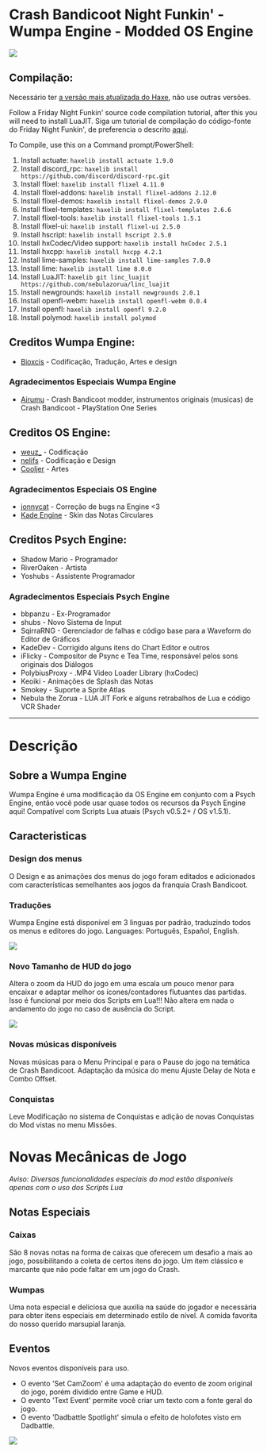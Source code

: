 # Crash Bandicoot Night Funkin' - Wumpa Engine - Modded OS Engine 

![](https://github.com/Bioxcis/Crash-Bandicoot-Night-Funkin-Mod/blob/d07d8cc8de600a080965a575f149261c5285a272/art/CBNF_Logo.png)

## Compilação:
Necessário ter [a versão mais atualizada do Haxe](https://haxe.org/download/), não use outras versões.

Follow a Friday Night Funkin' source code compilation tutorial, after this you will need to install LuaJIT.
Siga um tutorial de compilação do código-fonte do Friday Night Funkin', de preferencia o descrito [aqui](https://github.com/notweuz/FNF-OSEngine).

To Compile, use this on a Command prompt/PowerShell:

1. Install actuate: `haxelib install actuate 1.9.0`
2. Install discord_rpc: `haxelib install https://github.com/discord/discord-rpc.git`
3. Install flixel: `haxelib install flixel 4.11.0`
4. Install flixel-addons: `haxelib install flixel-addons 2.12.0`
5. Install flixel-demos: `haxelib install flixel-demos 2.9.0`
6. Install flixel-templates: `haxelib install flixel-templates 2.6.6`
7. Install flixel-tools: `haxelib install flixel-tools 1.5.1`
8. Install flixel-ui: `haxelib install flixel-ui 2.5.0`
9. Install hscript: `haxelib install hscript 2.5.0`
0. Install hxCodec/Video support: `haxelib install hxCodec 2.5.1`
1. Install hxcpp: `haxelib install hxcpp 4.2.1`
2. Install lime-samples: `haxelib install lime-samples 7.0.0`
3. Install lime: `haxelib install lime 8.0.0`
4. Install LuaJIT: `haxelib git linc_luajit https://github.com/nebulazorua/linc_luajit`
5. Install newgrounds: `haxelib install newgrounds 2.0.1`
6. Install openfl-webm: `haxelib install openfl-webm 0.0.4`
7. Install openfl: `haxelib install openfl 9.2.0`
8. Install polymod: `haxelib install polymod`

## Creditos Wumpa Engine:
* [Bioxcis](https://github.com/Bioxcis) - Codificação, Tradução, Artes e design

### Agradecimentos Especiais Wumpa Engine
* [Airumu](https://x.com/airumuu?s=20) - Crash Bandicoot modder, instrumentos originais (musicas) de Crash Bandicoot - PlayStation One Series

## Creditos OS Engine:
* [weuz_](https://github.com/notweuz) - Codificação
* [nelifs](https://github.com/nelifs) - Codificação e Design
* [Cooljer](https://github.com/cooljer) - Artes

### Agradecimentos Especiais OS Engine
* [jonnycat](https://github.com/McJonnycat) - Correção de bugs na Engine <3
* [Kade Engine](https://gamebanana.com/mods/44291) - Skin das Notas Circulares

## Creditos Psych Engine:
* Shadow Mario - Programador
* RiverOaken - Artista
* Yoshubs - Assistente Programador

### Agradecimentos Especiais Psych Engine
* bbpanzu - Ex-Programador
* shubs - Novo Sistema de Input
* SqirraRNG - Gerenciador de falhas e código base para a Waveform do Editor de Gráficos
* KadeDev - Corrigido alguns itens do Chart Editor e outros
* iFlicky - Compositor de Psync e Tea Time, responsável pelos sons originais dos Diálogos
* PolybiusProxy - .MP4 Video Loader Library (hxCodec)
* Keoiki - Animações de Splash das Notas
* Smokey - Suporte a Sprite Atlas
* Nebula the Zorua - LUA JIT Fork e alguns retrabalhos de Lua e código VCR Shader
_____________________________________

# Descrição

## Sobre a Wumpa Engine

Wumpa Engine é uma modificação da OS Engine em conjunto com a Psych Engine, então você pode usar quase todos os recursos da Psych Engine aqui!
Compatível com Scripts Lua atuais (Psych v0.5.2+ / OS v1.5.1).

## Caracteristicas

### Design dos menus
O Design e as animações dos menus do jogo foram editados e adicionados com características semelhantes aos jogos da franquia Crash Bandicoot.

### Traduções
Wumpa Engine está disponível em 3 linguas por padrão, traduzindo todos os menus e editores do jogo.
Languages: Português, Español, English.

![](https://github.com/Bioxcis/Crash-Bandicoot-Night-Funkin-Mod/blob/aad2dcdba91e0cf3523d9448a91b391f77406be4/art/CBNF_Menus.png)

### Novo Tamanho de HUD do jogo
Altera o zoom da HUD do jogo em uma escala um pouco menor para encaixar e adaptar melhor os ícones/contadores flutuantes das partidas.
Isso é funcional por meio dos Scripts em Lua!!! Não altera em nada o andamento do jogo no caso de ausência do Script.

![](https://media.discordapp.net/attachments/969211146412363828/969212761605296198/unknown.png?width=465&height=676)

### Novas músicas disponíveis
Novas músicas para o Menu Principal e para o Pause do jogo na temática de Crash Bandicoot.
Adaptação da música do menu Ajuste Delay de Nota e Combo Offset.

### Conquistas
Leve Modificação no sistema de Conquistas e adição de novas Conquistas do Mod vistas no menu Missões.

# Novas Mecânicas de Jogo
*Aviso: Diversas funcionalidades especiais do mod estão disponíveis apenas com o uso dos Scripts Lua*

## Notas Especiais

### Caixas
São 8 novas notas na forma de caixas que oferecem um desafio a mais ao jogo, possibilitando a coleta de certos itens do jogo.
Um item clássico e marcante que não pode faltar em um jogo do Crash.

### Wumpas
Uma nota especial e deliciosa que auxilia na saúde do jogador e necessária para obter itens especiais em determinado estilo de nível.
A comida favorita do nosso querido marsupial laranja.

## Eventos
Novos eventos disponíveis para uso.
* O evento 'Set CamZoom' é uma adaptação do evento de zoom original do jogo, porém dividido entre Game e HUD.
* O evento 'Text Event' permite você criar um texto com a fonte geral do jogo.
* O evento 'Dadbattle Spotlight' simula o efeito de holofotes visto em Dadbattle.

![](https://media.discordapp.net/attachments/969211146412363828/969218236950397038/unknown.png)
